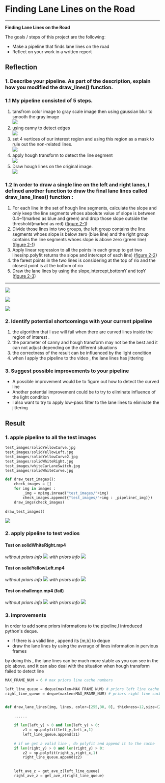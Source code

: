 # **Finding Lane Lines on the Road** 


---

**Finding Lane Lines on the Road**

The goals / steps of this project are the following:
* Make a pipeline that finds lane lines on the road
* Reflect on your work in a written report


## Reflection

### 1. Describe your pipeline. As part of the description, explain how you modified the draw_lines() function.

### 1.1 My pipeline consisted of 5 steps. 

1. tansfrom color image to gray scale image then using gaussian blur to smooth the gray image  
 ![](./examples/blur_image.jpg)  
1. using canny to detect edges  
 ![](./examples/edges.jpg)    
1. set 4 vertices of our interest region and using this region as a mask to rule out the non-related lines.    
 ![](./examples/rio_with_dash.jpg)  
1. apply hough transform to detect the line segment   
 ![](./examples/hough_lines.jpg)   
1. Draw hough lines on the original image.  
 ![](./examples/hough_line_on_origin.jpg)
 
### 1.2 In order to draw a single line on the left and right lanes, I defined another function to draw the final lane lines called draw_lane_lines() function :

1. For each line in the set of hough line segments, calculate the slope and only keep the line segments whoes absolute value of slope is between 0.4~1(marked as blue and green) and drop those slope outside the threshold(marked as red) 
([figure 2-1]())
2. Divide those lines into two groups, the left group contains the line segments whoes slope is below zero (blue line) and the right group contains the line segments whoes slope is above zero (green line)
([figure 2-1]())
3. Apply linear regression to all the points in each group to get two lines(np.polyfit returns the slope and intercept of each line)
([figure 2-2]())
4. the farest points in the two lines is considering at the top of rio and the closest point is at the bottom of rio
5. Draw the lane lines by using the slope,intercept,bottomY and topY ([figure 2-3]())    

-----
 ![](./examples/hough_line_slope.jpg)

 ![](./examples/polyfit.jpg)
 
 ![](./examples/lane_lines.jpg)


### 2. Identify potential shortcomings with your current pipeline

1. the algorithm that I use will fail when there are curved lines inside the region of interest .
2. the parameter of canny and hough transform may not be the best and it can not adjust depending on the different situations
3. the correctness of the result can be influenced by the light condition
4. when I apply the pipeline to the video , the lane lines has jittering


### 3. Suggest possible improvements to your pipeline

- A possible improvement would be to figure out how to detect the curved line
- Another potential improvement could be to try to eliminate  influence of the light condition
- I also want to try to apply low-pass filter to the lane lines to eliminate the jittering



## Result
### 1. apple pipeline to all the test images
```python
test_images/solidYellowCurve.jpg
test_images/solidYellowLeft.jpg
test_images/solidYellowCurve2.jpg
test_images/solidWhiteRight.jpg
test_images/whiteCarLaneSwitch.jpg
test_images/solidWhiteCurve.jpg

def draw_test_images():
    check_images = []
    for img in images :
        _img = mpimg.imread("test_images/"+img)
        check_images.append({"test_images/"+img : _pipeline(_img)})
    draw_imgs(check_images)
    
draw_test_images()
```
![](./examples/test_image_after.jpg)

### 2. apply pipeline to test vedios
#### Test on solidWhiteRight.mp4
*without priors info*
![](./examples/solidWhiteRight_nocache.gif) 
*with priors info*
![](./examples/solidWhiteRight.gif)
#### Test on solidYellowLeft.mp4
*without priors info*
![](./examples/solidYellowLeft_nocache.gif)
*with  priors info*
![](./examples/solidYellowLeft.gif)
#### Test on challenge.mp4 (fail)
*without priors info*
![](./examples/challenge_nocache.gif)
*with  priors info*
![](./examples/challenge.gif)

### 3. improvements
in order to add some priors informations to the pipeline,I introduced python's deque.

- if there is a valid line , append its [m,b] to deque
- draw the lane lines by using the average of lines information in pervious frames

by doing this , the lane lines can be much more stable as you can see in the pic above. and it can also deal with the situation when hough transform failed to detect line

```python
MAX_FRAME_NUM = 6 # max priors line cache numbers 

left_line_queue = deque(maxlen=MAX_FRAME_NUM) # priors left line cache 
right_line_queue = deque(maxlen=MAX_FRAME_NUM) # priors right line cache 
```

```python

def draw_lane_lines(img, lines, color=[255,30, 0], thickness=12,size=(28,16)):
    
    ......
   
    if len(left_y) > 0 and len(left_y) > 0:
        z1 = np.polyfit(left_y,left_x,1)
        left_line_queue.append(z1) 
        
    # if we get a valid line , do polyfit and append it to the cache
    if len(right_y) > 0 and len(right_y) > 0:
        z2 = np.polyfit(right_y,right_x,1)
        right_line_queue.append(z2)
        
    
    left_ave_z = get_ave_z(left_line_queue)
    right_ave_z = get_ave_z(right_line_queue)
```